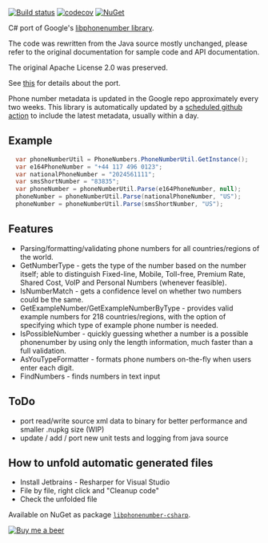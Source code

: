 [![Build status](https://ci.appveyor.com/api/projects/status/76abbk0qveot0mbo/branch/main?svg=true)](https://ci.appveyor.com/project/twcclegg/libphonenumber-csharp/branch/main)
[![codecov](https://codecov.io/gh/twcclegg/libphonenumber-csharp/branch/main/graph/badge.svg)](https://codecov.io/gh/twcclegg/libphonenumber-csharp)
[![NuGet](https://img.shields.io/nuget/dt/libphonenumber-csharp.svg)](https://www.nuget.org/packages/libphonenumber-csharp/)

C# port of Google's [libphonenumber library](https://github.com/google/libphonenumber).

The code was rewritten from the Java source mostly unchanged, please refer to the original documentation for sample code and API documentation.

The original Apache License 2.0 was preserved.

See [this](csharp/README.md) for details about the port.

Phone number metadata is updated in the Google repo approximately every two weeks. This library is automatically updated by a [scheduled github action](https://github.com/twcclegg/libphonenumber-csharp/actions/workflows/create_new_release_on_new_metadata_update.yml) to include the latest metadata, usually within a day.

## Example

```cs
  var phoneNumberUtil = PhoneNumbers.PhoneNumberUtil.GetInstance();
  var e164PhoneNumber = "+44 117 496 0123";
  var nationalPhoneNumber = "2024561111";
  var smsShortNumber = "83835";
  var phoneNumber = phoneNumberUtil.Parse(e164PhoneNumber, null);
  phoneNumber = phoneNumberUtil.Parse(nationalPhoneNumber, "US");
  phoneNumber = phoneNumberUtil.Parse(smsShortNumber, "US");
```

## Features

  * Parsing/formatting/validating phone numbers for all countries/regions of the world.
  * GetNumberType - gets the type of the number based on the number itself; able to distinguish Fixed-line, Mobile, Toll-free, Premium Rate, Shared Cost, VoIP and Personal Numbers (whenever feasible).
  * IsNumberMatch - gets a confidence level on whether two numbers could be the same.
  * GetExampleNumber/GetExampleNumberByType - provides valid example numbers for 218 countries/regions, with the option of specifying which type of example phone number is needed.
  * IsPossibleNumber - quickly guessing whether a number is a possible phonenumber by using only the length information, much faster than a full validation.
  * AsYouTypeFormatter - formats phone numbers on-the-fly when users enter each digit.
  * FindNumbers - finds numbers in text input

## ToDo

  * port read/write source xml data to binary for better performance and smaller .nupkg size (WIP)
  * update / add / port new unit tests and logging from java source

## How to unfold automatic generated files
  * Install Jetbrains - Resharper for Visual Studio
  * File by file, right click and "Cleanup code"
  * Check the unfolded file

Available on NuGet as package [`libphonenumber-csharp`](https://www.nuget.org/packages/libphonenumber-csharp).

[![Buy me a beer](https://raw.githubusercontent.com/twcclegg/libphonenumber-csharp/main/bmacButton.png)](https://www.buymeacoffee.com/tclegg)
